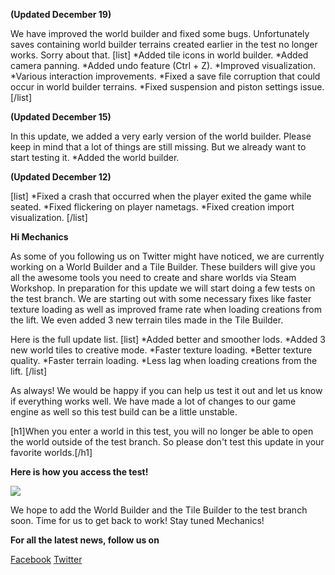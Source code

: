 **(Updated December 19)**

We have improved the world builder and fixed some bugs. Unfortunately saves containing world builder terrains created earlier in the test no longer works. Sorry about that.
[list]
*Added tile icons in world builder.
*Added camera panning.
*Added undo feature (Ctrl + Z).
*Improved visualization.
*Various interaction improvements.
*Fixed a save file corruption that could occur in world builder terrains.
*Fixed suspension and piston settings issue.
[/list]

**(Updated December 15)**

In this update, we added a very early version of the world builder. 
Please keep in mind that a lot of things are still missing. 
But we already want to start testing it. 
*Added the world builder.


**(Updated December 12)**

[list]
*Fixed a crash that occurred when the player exited the game while seated.
*Fixed flickering on player nametags.
*Fixed creation import visualization.
[/list]

**Hi Mechanics**


As some of you following us on Twitter might have noticed, we are currently working on a World Builder and a Tile Builder. These builders will give you all the awesome tools you need to create and share worlds via Steam Workshop. In preparation for this update we will start doing a few tests on the test branch. 
We are starting out with some necessary fixes like faster texture loading as well as improved frame rate when loading creations from the lift. We even added 3 new terrain tiles made in the Tile Builder. 

Here is the full update list. 
[list]
*Added better and smoother lods.
*Added 3 new world tiles to creative mode.
*Faster texture loading.
*Better texture quality.
*Faster terrain loading.
*Less lag when loading creations from the lift.
[/list]

As always! We would be happy if you can help us test it out and let us know if
everything works well. We have made a lot of changes to our game engine as well so this test build can be a little unstable.

[h1]When you enter a world in this test, you will no longer be able to open the world outside of the test branch. So please don't test this update in your favorite worlds.[/h1]

**Here is how you access the test!**

![](http://i.imgur.com/3RWu68O.png)

We hope to add the World Builder and the Tile Builder to the test branch soon. 
Time for us to get back to work! Stay tuned Mechanics!

**For all the latest news, follow us on**

[Facebook](https://www.facebook.com/scrapmechanic/)
[Twitter](https://twitter.com/ScrapMechanic)